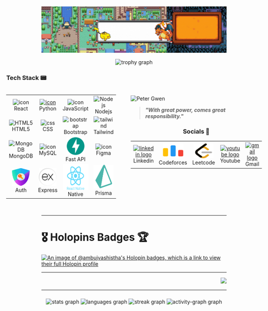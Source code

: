 <!--<h2 align="left">Ambuj Vashistha</h2> -->

![Profile Banner](https://github.com/ambujvashistha/ambujvashistha/blob/main/assets/Github%20Profile%20Pokemon.gif)

<div align="center">
   <img src="https://github-profile-trophy.vercel.app?username=maurodesouza&theme=dracula&column=-1&row=1&margin-w=8&margin-h=8&no-bg=false&no-frame=false&order=4" height="150" alt="trophy graph"  />
</div>
<!-- <h3 align="center">A passionate frontend developer from India</h3> -->



<div style="display: flex; gap: 20px; justify-content: center; align-items: center">

<div id="tech-stack" style="display: flex; flex-direction: column;">

<h3 align="left">Tech Stack 📟</h3>
<table align="left">
  <tr>
    <td align="center" width="96">
        <img src="https://techstack-generator.vercel.app/react-icon.svg" alt="icon" width="65" height="65" />
      <br>React
    </td>
    <td align="center" width="96">
      <a href="#macropower-tech">
        <img src="https://techstack-generator.vercel.app/python-icon.svg" alt="icon" width="65" height="65" />
      </a>
      <br>Python
    </td>
    <td align="center" width="96">
        <img src="https://techstack-generator.vercel.app/js-icon.svg" alt="icon" width="65" height="65" />
      <br>JavaScript
    </td>
     <td align="center" width="96">
        <img src="https://skillicons.dev/icons?i=nodejs" width="48" height="48" alt="Nodejs" />
      <br>Nodejs
      </td>
  </tr>
  <tr>
    <td align="center"  width="96">
        <img src="https://skillicons.dev/icons?i=html" width="48" height="48" alt="HTML5" />
      <br>HTML5
    </td>
    <td align="center" width="96">
        <img src="https://skillicons.dev/icons?i=css" width="48" height="48" alt="css" />
      <br>CSS
    </td>
    <td align="center"  width="96">
        <img src="https://skillicons.dev/icons?i=bootstrap" width="48" height="48" alt="bootstrap" />
      <br>Bootstrap
    </td>
    <td align="center" width="96">
        <img src="https://skillicons.dev/icons?i=tailwind" width="48" height="48" alt="tailwind" />
      <br>Tailwind
    </td>
    </tr>
 <tr>
      <td align="center" width="96">
        <img src="https://skillicons.dev/icons?i=mongodb" width="48" height="48" alt="MongoDB" />
      <br>MongoDB
    </td>
    
<td align="center" width="96">
        <img src="https://techstack-generator.vercel.app/mysql-icon.svg" alt="icon" width="65" height="65" />
      <br>MySQL
    </td>
            <td align="center" width="96">
        <img src="https://github.com/ambujvashistha/ambujvashistha/blob/main/assets/icons/FastAPI.png" width="48" height="48" alt="Fast API" />
      <br>Fast API
    </td>
    <td align="center" width="96">
        <img src="https://cdn.jsdelivr.net/gh/devicons/devicon/icons/figma/figma-original.svg" alt="icon" width="48" height="48" />
      <br>Figma
    </td>
 </tr>
  <tr>
      <td align="center" width="96">
        <img src="https://github.com/ambujvashistha/ambujvashistha/blob/main/assets/icons/logo-sm.webp" width="48" height="48" alt="Auth" />
      <br>Auth
    </td>
    
<td align="center" width="96">
        <img src="https://github.com/ambujvashistha/ambujvashistha/blob/main/assets/icons/Express.png" alt="express" width="48" height="48" />
      <br>Express
    </td>
            <td align="center" width="96">
        <img src="https://github.com/ambujvashistha/ambujvashistha/blob/main/assets/svgs/react-native-1.svg" width="70" height="70" alt="React Native" />
      <br>Native
    </td>
    <td align="center" width="96">
        <img src="https://github.com/ambujvashistha/ambujvashistha/blob/main/assets/icons/icons8-prisma-orm-240.png" alt="Prisma" width="65" height="65" />
      <br>Prisma
    </td>
 </tr>
</table>
</div>


   <div style="display: table-cell; vertical-align: middle; padding-left: 20px;">
    <img 
      src="https://github.com/ambujvashistha/ambujvashistha/blob/main/assets/wallpapers/Web_Photo_Editor.jpg"
      alt="Peter Gwen"
      height="230" 
      style="object-fit: cover;"
       > 
      
   > **_"With great power, comes great responsibility."_**  
   
<h3 align="center">Socials 📌</h3>
<table align="center">
  <tr>
    <td align="center" width="70">
        <a href="https://linkedin.com/in/ambuj-vashistha" target="blank">
       <img src="https://raw.githubusercontent.com/maurodesouza/profile-readme-generator/master/src/assets/icons/social/linkedin/default.svg" width="55" height="40" alt="linkedin logo"  margin="5"/>
        </a>
       <br>Linkedin
    </td>
      <td align="center" width="70">
      <a href="https://codeforces.com/profile/ambuj_vashistha" target="blank">
        <img src="https://github.com/ambujvashistha/ambujvashistha/blob/main/assets/icons/code-forces.svg" width="55" height="40" alt="codeforces logo"  />
      </a>
      <br>Codeforces
    </td>
    <td align="center" width="70">
        <a href="https://leetcode.com/u/ambuj_vashistha/" target="blank">
        <img src="https://github.com/ambujvashistha/ambujvashistha/blob/main/assets/icons/leetcode.svg" width="55" height="40" alt="leetcode logo"  />
        </a>
       <br>Leetcode
    </td>
     <td align="center" width="70">
      <a href="https://www.youtube.com/@ambujvashistha" target="blank">
        <img src="https://raw.githubusercontent.com/maurodesouza/profile-readme-generator/master/src/assets/icons/social/youtube/default.svg" width="55" height="40" alt="youtube logo"  />
      </a>
        <br>Youtube
    </td>
     <td align="center" width="70">
        <a href="mailto:ambujva123@gmail.com">
        <img src="https://raw.githubusercontent.com/maurodesouza/profile-readme-generator/master/src/assets/icons/social/gmail/default.svg" width="55" height="40" alt="gmail logo"  /> 
        </a>
         <br>Gmail
      </td>
     
  </tr>

</table> 
</div>
</div>
<br clear="both"/>

---
# 🎖️ Holopins Badges 🏆

[![An image of @ambujvashistha's Holopin badges, which is a link to view their full Holopin profile](https://holopin.me/ambujvashistha)](https://holopin.io/@ambujvashistha)

---
<div align="right">
  <img src="https://count.getloli.com/@:ambujvashistha?theme=minecraft&padding=7&scale=1&align=top&pixelated=1&darkmode=0" height="100" />
</div>

---

###

<div align="center">
  <img src="https://github-readme-stats.vercel.app/api?username=ambujvashistha&hide_title=false&hide_rank=false&show_icons=true&include_all_commits=true&count_private=true&disable_animations=false&theme=dracula&locale=en&hide_border=false&order=1" height="150" alt="stats graph"  />
  <img src="https://github-readme-stats.vercel.app/api/top-langs?username=ambujvashistha&locale=en&hide_title=false&layout=compact&card_width=320&langs_count=5&theme=dracula&hide_border=false&order=2" height="150" alt="languages graph"  />
  <img src="https://streak-stats.demolab.com?user=ambujvashistha&locale=en&mode=daily&theme=dracula&hide_border=false&border_radius=5&order=3" height="150" alt="streak graph"  />
  
  <img src="https://github-readme-activity-graph.vercel.app/graph?username=ambujvashistha&radius=16&theme=react&area=true&order=5" height="300" alt="activity-graph graph"  />
</div>


